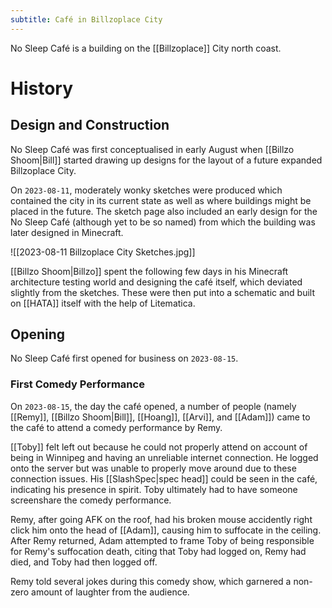 ```yaml
---
subtitle: Café in Billzoplace City
---
```


No Sleep Café is a building on the [[Billzoplace]] City north coast.

# History

## Design and Construction

No Sleep Café was first conceptualised in early August when [[Billzo Shoom|Bill]] started drawing up designs for the layout of a future expanded Billzoplace City.

On `2023-08-11`, moderately wonky sketches were produced which contained the city in its current state as well as where buildings might be placed in the future. The sketch page also included an early design for the No Sleep Café (although yet to be so named) from which the building was later designed in Minecraft.

![[2023-08-11 Billzoplace City Sketches.jpg]]

[[Billzo Shoom|Billzo]] spent the following few days in his Minecraft architecture testing world and designing the café itself, which deviated slightly from the sketches. These were then put into a schematic and built on [[HATA]] itself with the help of Litematica.
## Opening
No Sleep Café first opened for business on `2023-08-15`.

### First Comedy Performance
On `2023-08-15`, the day the café opened, a number of people (namely [[Remy]], [[Billzo Shoom|Bill]], [[Hoang]], [[Arvi]], and [[Adam]]) came to the café to attend a comedy performance by Remy.

[[Toby]] felt left out because he could not properly attend on account of being in Winnipeg and having an unreliable internet connection. He logged onto the server but was unable to properly move around due to these connection issues. His [[SlashSpec|spec head]] could be seen in the café, indicating his presence in spirit. Toby ultimately had to have someone screenshare the comedy performance.

Remy, after going AFK on the roof, had his broken mouse accidently right click him onto the head of [[Adam]], causing him to suffocate in the ceiling. After Remy returned, Adam attempted to frame Toby of being responsible for Remy's suffocation death, citing that Toby had logged on, Remy had died, and Toby had then logged off.

Remy told several jokes during this comedy show, which garnered a non-zero amount of laughter from the audience.
